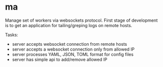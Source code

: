 ma
==

Manage set of workers via websockets protocol.
First stage of development is to get an
application for tailing/greping logs on remote hosts.

Tasks:  
* server accepts websocket connection from remote hosts
* server accepts a websocket connection only from allowed IP
* server processes YAML, JSON, TOML format for config files
* server has simple api to add/remove allowed IP
